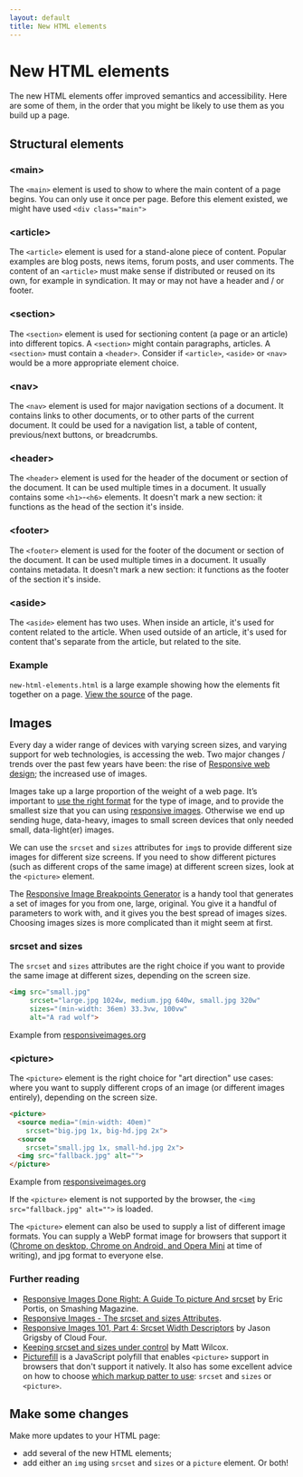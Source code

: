 ```yaml
---
layout: default
title: New HTML elements
---
```


# New HTML elements

The new HTML elements offer improved semantics and accessibility. Here are some of them, in the order that you might be likely to use them as you build up a page.

## Structural elements

### &lt;main&gt;

The `<main>` element is used to show to where the main content of a page begins. You can only use it once per page. Before this element existed, we might have used `<div class="main">`

### &lt;article&gt;

The `<article>` element is used for a stand-alone piece of content. Popular examples are blog posts, news items, forum posts, and user comments. The content of an `<article>` must make sense if distributed or reused on its own, for example in syndication. It may or may not have a header and / or footer.

### &lt;section&gt;

The `<section>` element is used for sectioning content (a page or an article) into different topics. A `<section>` might contain paragraphs, articles. A `<section>` must contain a `<header>`. Consider if `<article>`, `<aside>` or `<nav>` would be a more appropriate element choice.

### &lt;nav&gt;

The `<nav>` element is used for major navigation sections of a document. It contains links to other documents, or to other parts of the current document. It could be used for a navigation list, a table of content, previous/next buttons, or breadcrumbs.

### &lt;header&gt;

The `<header>` element is used for the header of the document or section of the document. It can be used multiple times in a document. It usually contains some `<h1>`-`<h6>` elements. It doesn't mark a new section: it functions as the head of the section it's inside.

### &lt;footer&gt;

The `<footer>` element is used for the footer of the document or section of the document. It can be used multiple times in a document. It usually contains metadata. It doesn't mark a new section: it functions as the footer of the section it's inside.

### &lt;aside&gt;

The `<aside>` element has two uses. When inside an article, it's used for content related to the article. When used outside of an article, it's used for content that's separate from the article, but related to the site.

### Example

`new-html-elements.html` is a large example showing how the elements fit together on a page. [View the source](view-source:http://html.projectcodex.co/new-html-elements.html) of the page.

## Images

Every day a wider range of devices with varying screen sizes, and varying support for web technologies, is accessing the web. Two major changes / trends over the past few years have been: the rise of [Responsive web design](http://fefg.projectcodex.co/responsive-web-design.html); the increased use of images.

Images take up a large proportion of the weight of a web page. It’s important to [use the right format](http://designingforperformance.com/optimizing-images/#choosing-an-image-format) for the type of image, and to provide the smallest size that you can using [responsive images](https://responsiveimages.org/). Otherwise we end up sending huge, data-heavy, images to small screen devices that only needed small, data-light(er) images.

We can use the `srcset` and `sizes` attributes for `img`s to provide different size images for different size screens. If you need to show different pictures (such as different crops of the same image) at different screen sizes, look at the `<picture>` element.

The [Responsive Image Breakpoints Generator](http://www.responsivebreakpoints.com/) is a handy tool that generates a set of images for you from one, large, original. You give it a handful of parameters to work with, and it gives you the best spread of images sizes. Choosing images sizes is more complicated than it might seem at first.

### srcset and sizes

The `srcset` and `sizes` attributes are the right choice if you want to provide the same image at different sizes, depending on the screen size.

```html
<img src="small.jpg"
     srcset="large.jpg 1024w, medium.jpg 640w, small.jpg 320w"
     sizes="(min-width: 36em) 33.3vw, 100vw"
     alt="A rad wolf">
```

Example from [responsiveimages.org](https://responsiveimages.org/)

### &lt;picture&gt;

The `<picture>` element is the right choice for "art direction" use cases: where you want to supply different crops of an image (or different images entirely), depending on the screen size.

```html
<picture>
  <source media="(min-width: 40em)"
    srcset="big.jpg 1x, big-hd.jpg 2x">
  <source
    srcset="small.jpg 1x, small-hd.jpg 2x">
  <img src="fallback.jpg" alt="">
</picture>
```

Example from [responsiveimages.org](https://responsiveimages.org/)

If the `<picture>` element is not supported by the browser, the `<img src="fallback.jpg" alt="">` is loaded.

The `<picture>` element can also be used to supply a list of different image formats. You can supply a WebP format image for browsers that support it ([Chrome on desktop, Chrome on Android, and Opera Mini](http://caniuse.com/#feat=webp) at time of writing), and jpg format to everyone else.

### Further reading

* [Responsive Images Done Right: A Guide To picture And srcset](https://www.smashingmagazine.com/2014/05/responsive-images-done-right-guide-picture-srcset/) by Eric Portis, on Smashing Magazine.
* [Responsive Images - The srcset and sizes Attributes](https://bitsofco.de/the-srcset-and-sizes-attributes/).
* [Responsive Images 101, Part 4: Srcset Width Descriptors](https://cloudfour.com/thinks/responsive-images-101-part-4-srcset-width-descriptors/) by Jason Grigsby of Cloud Four.
* [Keeping srcset and sizes under control](https://mattwilcox.net/web-development/keeping-srcset-and-sizes-under-control) by Matt Wilcox.
* [Picturefill](https://scottjehl.github.io/picturefill/) is a JavaScript polyfill that enables `<picture>` support in browsers that don't support it natively. It also has some excellent advice on how to choose [which markup patter to use](https://scottjehl.github.io/picturefill/#examples): `srcset` and `sizes` or `<picture>`.

## Make some changes

Make more updates to your HTML page:

* add several of the new HTML elements;
* add either an `img` using `srcset` and `sizes` or a `picture` element. Or both!
